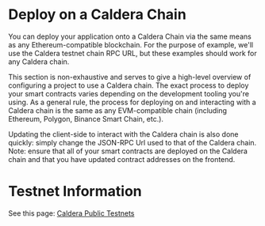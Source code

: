 # Deploy on a Caldera Chain

You can deploy your application onto a Caldera Chain via the same means as any Ethereum-compatible blockchain. For the purpose of example, we'll use the Caldera testnet chain RPC URL, but these examples should work for any Caldera chain.

This section is non-exhaustive and serves to give a high-level overview of configuring a project to use a Caldera chain. The exact process to deploy your smart contracts varies depending on the development tooling you're using. As a general rule, the process for deploying on and interacting with a Caldera chain is the same as any EVM-compatible chain (including Ethereum, Polygon, Binance Smart Chain, etc.).

Updating the client-side to interact with the Caldera chain is also done quickly: simply change the JSON-RPC Url used to that of the Caldera chain. Note: ensure that all of your smart contracts are deployed on the Caldera chain and that you have updated contract addresses on the frontend.


# Testnet Information
See this page: [Caldera Public Testnets](https://calderaxyz.gitbook.io/caldera-documentation/getting-started/caldera-public-testnets)